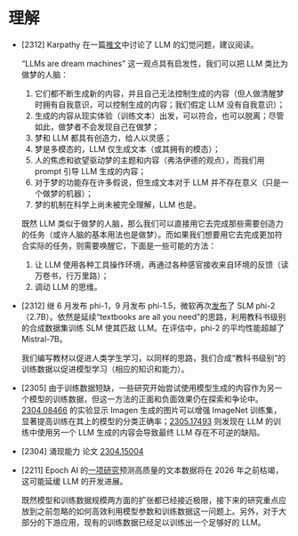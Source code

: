 # 理解

* [2312] Karpathy 在一篇[推文](https://twitter.com/karpathy/status/1733299213503787018)中讨论了 LLM 的幻觉问题，建议阅读。

    “LLMs are dream machines” 这一观点具有启发性，我们可以把 LLM 类比为做梦的人脑：
    
    1. 它们都不断生成新的内容，并且自己无法控制生成的内容（但人做清醒梦时拥有自我意识，可以控制生成的内容；我们假定 LLM 没有自我意识）；
    1. 生成的内容从现实体验（训练文本）出发，可以符合，也可以脱离；尽管如此，做梦者不会发现自己在做梦；
    1. 梦和 LLM 都具有创造力，给人以灵感；
    1. 梦是多模态的，LLM 仅生成文本（或其拥有的模态）；
    1. 人的焦虑和欲望驱动梦的主题和内容（弗洛伊德的观点），而我们用 prompt 引导 LLM 生成的内容；
    1. 对于梦的功能存在许多假说，但生成文本对于 LLM 并不存在意义（只是一个做梦的机器）；
    1. 梦的机制在科学上尚未被完全理解，LLM 也是。

    既然 LLM 类似于做梦的人脑，那么我们可以直接用它去完成那些需要创造力的任务（或许人脑的基本用法也是做梦）。而如果我们想要用它去完成更加符合实际的任务，则需要唤醒它，下面是一些可能的方法：

    1. 让 LLM 使用各种工具操作环境，再通过各种感官接收来自环境的反馈（读万卷书，行万里路）；
    1. 调动 LLM 的思维。

* [2312] 继 6 月发布 phi-1，9 月发布 phi-1.5，微软再次[发布](https://www.microsoft.com/en-us/research/blog/phi-2-the-surprising-power-of-small-language-models/)了 SLM phi-2（2.7B）。依然是延续“textbooks are all you need”的思路，利用教科书级别的合成数据集训练 SLM 使其匹敌 LLM。在评估中，phi-2 的平均性能超越了 Mistral-7B。

    我们编写教材以促进人类学生学习，以同样的思路，我们合成“教科书级别”的训练数据以促进模型学习（相应的知识和能力）。

* [2305] 由于训练数据短缺，一些研究开始尝试使用模型生成的内容作为另一个模型的训练数据，但这一方法的正面和负面效果仍在探索和争论中。[2304.08466](https://arxiv.org/abs/2304.08466) 的实验显示 Imagen 生成的图片可以增强 ImageNet 训练集，显著提高训练在其上的模型的分类正确率；[2305.17493](https://arxiv.org/abs/2305.17493v2) 则发现在 LLM 的训练中使用另一个 LLM 生成的内容会导致最终 LLM 存在不可逆的缺陷。

* [2304] 涌现能力 论文 [2304.15004]()

* [2211] Epoch AI 的[一项研究](https://epochai.org/blog/will-we-run-out-of-ml-data-evidence-from-projecting-dataset)预测高质量的文本数据将在 2026 年之前枯竭，这可能延缓 LLM 的开发进展。 

    既然模型和训练数据规模两方面的扩张都已经接近极限，接下来的研究重点应放到之前忽略的如何高效利用模型参数和训练数据这一问题上。另外，对于大部分的下游应用，现有的训练数据已经足以训练出一个足够好的 LLM。
